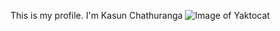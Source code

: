 This is my profile.
I'm Kasun Chathuranga
![Image of Yaktocat](https://octodex.github.com/images/yaktocat.png)